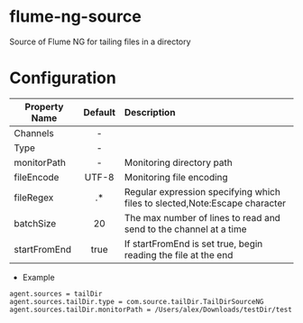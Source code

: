 flume-ng-source
================

Source of Flume NG for tailing files in a directory

Configuration
=============
| Property Name | Default   | Description         |
| ------------- | :-----:   | :----------         |
| Channels      |    -      |                     |
| Type          |    -      |                     |
| monitorPath   |    -      | Monitoring directory path   |
| fileEncode    | UTF-8     | Monitoring file encoding    |
| fileRegex     |   .*      | Regular expression specifying which files to slected,Note:Escape character |
| batchSize     |   20      | The max number of lines to read and send to the channel at a time |
| startFromEnd  |   true    | If startFromEnd is set true, begin reading the file at the end|

* Example
```
agent.sources = tailDir
agent.sources.tailDir.type = com.source.tailDir.TailDirSourceNG
agent.sources.tailDir.monitorPath = /Users/alex/Downloads/testDir/test

```
